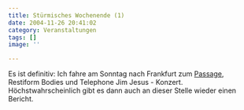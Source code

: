 ```yaml
---
title: Stürmisches Wochenende (1)
date: 2004-11-26 20:41:02
category: Veranstaltungen
tags: []
image: ''

---
```


Es ist definitiv: Ich fahre am Sonntag nach Frankfurt zum [Passage](http://www.anticon.com), Restiform Bodies und Telephone Jim Jesus - Konzert. Höchstwahrscheinlich gibt es dann auch an dieser Stelle wieder einen Bericht.
